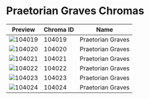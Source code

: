 # Praetorian Graves Chromas

| Preview | Chroma ID | Name |
|---------|-----------|------|
| ![104019](https://raw.communitydragon.org/latest/plugins/rcp-be-lol-game-data/global/default/v1/champion-chroma-images/104/104019.png) | 104019 | Praetorian Graves |
| ![104020](https://raw.communitydragon.org/latest/plugins/rcp-be-lol-game-data/global/default/v1/champion-chroma-images/104/104020.png) | 104020 | Praetorian Graves |
| ![104021](https://raw.communitydragon.org/latest/plugins/rcp-be-lol-game-data/global/default/v1/champion-chroma-images/104/104021.png) | 104021 | Praetorian Graves |
| ![104022](https://raw.communitydragon.org/latest/plugins/rcp-be-lol-game-data/global/default/v1/champion-chroma-images/104/104022.png) | 104022 | Praetorian Graves |
| ![104023](https://raw.communitydragon.org/latest/plugins/rcp-be-lol-game-data/global/default/v1/champion-chroma-images/104/104023.png) | 104023 | Praetorian Graves |
| ![104024](https://raw.communitydragon.org/latest/plugins/rcp-be-lol-game-data/global/default/v1/champion-chroma-images/104/104024.png) | 104024 | Praetorian Graves |